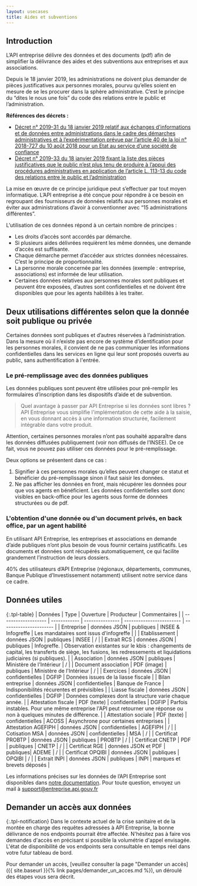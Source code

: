 ```yaml
---
layout: usecases
title: Aides et subventions
---
```


## Introduction

L’API entreprise délivre des données et des documents (pdf) afin de simplifier la délivrance des aides et des subventions aux entreprises et aux associations.

Depuis le 18 janvier 2019, les administrations ne doivent plus demander de pièces justificatives aux personnes morales, pourvu qu’elles soient en mesure de se les procurer dans la sphère administrative. C’est le principe du “dites le nous une fois” du code des relations entre le public et l’administration.

**Références des décrets :**
- [Décret n° 2019-31 du 18 janvier 2019 relatif aux échanges d’informations et de données entre administrations dans le cadre des démarches administratives et à l’expérimentation prévue par l’article 40 de la loi n° 2018-727 du 10 août 2018 pour un Etat au service d’une société de confiance](https://www.legifrance.gouv.fr/affichTexte.do?cidTexte=JORFTEXT000038029589&categorieLien=id)
- [Décret n° 2019-33 du 18 janvier 2019 fixant la liste des pièces justificatives que le public n’est plus tenu de produire à l’appui des procédures administratives en application de l’article L. 113-13 du code des relations entre le public et l’administration](https://www.legifrance.gouv.fr/affichTexte.do?cidTexte=JORFTEXT000038029642&categorieLien=id)

La mise en œuvre de ce principe juridique peut s’effectuer par tout moyen informatique. L’API entreprise a été conçue pour répondre à ce besoin en regroupant des fournisseurs de données relatifs aux personnes morales et éviter aux administrations d’avoir à conventionner avec “15 administrations différentes”.

L’utilisation de ces données répond à un certain nombre de principes :
* Les droits d’accès sont accordés par démarche.
* Si plusieurs aides délivrées requièrent les même données, une demande d’accès est suffisante.
* Chaque démarche permet d’accéder aux strictes données nécessaires. C’est le principe de proportionnalité.
* La personne morale concernée par les données (exemple : entreprise, associations) est informée de leur utilisation.
* Certaines données relatives aux personnes morales sont publiques et peuvent être exposées, d’autres sont confidentielles et ne doivent être disponibles que pour les agents habilités à les traiter.

## Deux utilisations différentes selon que la donnée soit publique ou privée

Certaines données sont publiques et d’autres réservées à l’administration. Dans la mesure où il n’existe pas encore de système d’identification pour les personnes morales, il convient de ne pas communiquer les informations confidentielles dans les services en ligne qui leur sont proposés ouverts au public, sans authentification à l'entrée.

### Le pré-remplissage avec des données publiques

Les données publiques sont peuvent être utilisées pour pré-remplir les formulaires d’inscription dans les dispositifs d’aide et de subvention. 

> Quel avantage à passer par API Entreprise si les données sont libres ? API Entreprise vous simplifie l'implémentation de cette aide à la saisie, en vous donnant accès à une information structurée, facilement intégrable dans votre produit.

Attention, certaines personnes morales n’ont pas souhaité apparaître dans les données diffusées publiquement (voir non diffusés de l’INSEE). De ce fait, vous ne pouvez pas utiliser ces données pour le pré-remplissage. 

Deux options se présentent dans ce cas :

1. Signifier à ces personnes morales qu’elles peuvent changer ce statut et bénéficier du pré-remplissage sinon il faut saisir les données.
2. Ne pas afficher les données en front, mais récupérer les données pour que vos agents en bénéficient.
Les données confidentielles sont donc visibles en back-office pour les agents sous forme de données structurées ou de pdf.

### L'obtention d'une donnée ou d'un document privés, en back office, par un agent habilité
    
En utilisant API Entreprise, les entreprises et associations en demande d’aide publiques n’ont plus besoin de vous fournir certains justificatifs. Les documents et données sont récupérés automatiquement, ce qui facilite grandement l’instruction de leurs dossiers.

40% des utilisateurs  d’API Entreprise (régionaux, départements, communes, Banque Publique d’Investissement  notamment) utilisent notre service dans ce cadre.

## Données utiles


{:.tpl-table}
| Données              | Type         | Ouverture       | Producteur               | Commentaires             |
| -------------------  | ------------ | --------------- | ------------------------ | ----------------------   |
| Entreprise           | données JSON | publiques       | INSEE & Infogreffe       | Les mandataires sont issus d'infogreffe      |                                       |
| Etablissement        | données JSON | publiques       | INSEE                    | /                                                      |
| Extrait  RCS         | données JSON | publiques       | Infogreffe.              | Observation existantes sur le kbis : changements de capital, les transferts de siège, les fusions, les redressements et liquidations judiciaires (si publiques).         |
| Association          | données JSON | publiques       | Ministère de l'Intérieur | /                                             |
| Document association | PDF (image)  | publiques       | Ministère de l'Intérieur | /                                               |
| Exercices            | données JSON | confidentielles | DGFIP                    | Données issues de la liasse fiscale            |
| Bilan entreprise    | données JSON | confidentielles | Banque de France         | Indisponibilités récurentes et prévisibles |
| Liasse fiscale       | données JSON | confidentielles | DGFIP                    | Données complexes dont la structure varie chaque année.                                                                                                                        |
| Attestation fiscale  | PDF (texte)  | confidentielles | DGFIP                    | Parfois instables. Pour une même entreprise l'API peut retourner une réponse ou non à quelques minutes de différence.                                                |
| Attestation sociale  | PDF (texte)  | confidentielles | ACOSS                    | Asynchrone pour certaines entreprises     |
| Attestation AGEFIPH  | données JSON | confidentielles | AGEFIPH                  | /                                            |
| Cotisation MSA       | données JSON | confidentielles | MSA                      | /                                            |
| Certificat PROBTP    | données JSON | publiques       | PROBTP                   | /                                               |
| Certificat CNETP     | PDF          | publiques       | CNETP                    | /                                            |
| Certificat RGE       | données JSON et PDF | publiques| ADEME                    | /                                              |
| Certificat OPQIBI    | données JSON | publiques       | OPQIBI                   | /                                              |
| Extrait INPI         | données JSON | publiques       | INPI                     | marques et brevets déposés                     |


Les informations précises sur les données de l’API Entreprise sont disponibles dans [notre documentation](https://doc.entreprise.api.gouv.fr/#introduction).
Pour toute question, envoyez un mail à [support@entreprise.api.gouv.fr](support@entreprise.api.gouv.fr)

## Demander un accès aux données

{:.tpl-notification}
Dans le contexte actuel de la crise sanitaire et de la montée en charge des requêtes adressées à API Entreprise, la bonne délivrance de nos endpoints pourrait être affectée. N'hésitez pas à faire vos demandes d'accès en précisant si possible la volumétrie d'appel envisagée. L'état de disponibilité de vos endpoints sera consultable en temps réel dans votre futur tableau de bord. 

Pour demander un accès, [veuillez consulter la page "Demander un accès]({{ site.baseurl }}{% link pages/demander_un_acces.md %}), un déroulé des étapes vous sera décrit.

       
